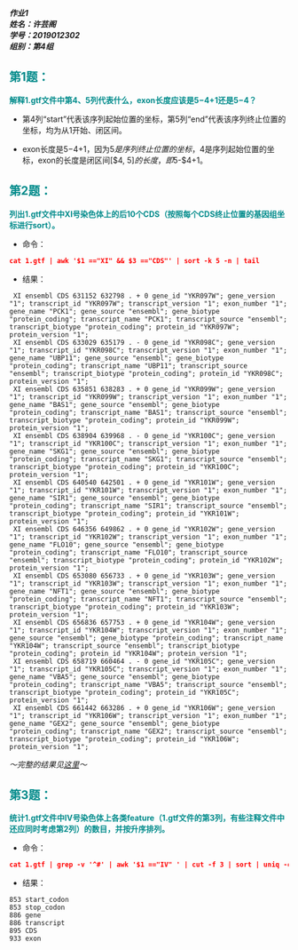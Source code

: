 ___作业1___  
___姓名：许芸阁___  
___学号：2019012302___  
___组别：第4组___  
## <font color=008B8B>第1题：</font>
__<font color=008B8B>解释1.gtf文件中第4、5列代表什么，exon长度应该是$5-$4+1还是$5-$4？</font>__

- 第4列“start”代表该序列起始位置的坐标，第5列“end”代表该序列终止位置的坐标，均为从1开始、闭区间。

- exon长度是$5-$4+1，因为$5是序列终止位置的坐标，$4是序列起始位置的坐标，exon的长度是闭区间[$4, $5]的长度，即$5-$4+1。

## <font color=008B8B>第2题：</font>
__<font color=008B8B>列出1.gtf文件中XI号染色体上的后10个CDS（按照每个CDS终止位置的基因组坐标进行sort）。</font>__
- 命令：
 
```json
cat 1.gtf | awk '$1 =="XI" && $3 =="CDS"' | sort -k 5 -n | tail
```


- 结果：
```
 XI ensembl CDS 631152 632798 . + 0 gene_id "YKR097W"; gene_version "1"; transcript_id "YKR097W"; transcript_version "1"; exon_number "1"; gene_name "PCK1"; gene_source "ensembl"; gene_biotype "protein_coding"; transcript_name "PCK1"; transcript_source "ensembl"; transcript_biotype "protein_coding"; protein_id "YKR097W"; protein_version "1";   
 XI ensembl CDS 633029 635179 . - 0 gene_id "YKR098C"; gene_version "1"; transcript_id "YKR098C"; transcript_version "1"; exon_number "1"; gene_name "UBP11"; gene_source "ensembl"; gene_biotype "protein_coding"; transcript_name "UBP11"; transcript_source "ensembl"; transcript_biotype "protein_coding"; protein_id "YKR098C"; protein_version "1"; 
 XI ensembl CDS 635851 638283 . + 0 gene_id "YKR099W"; gene_version "1"; transcript_id "YKR099W"; transcript_version "1"; exon_number "1"; gene_name "BAS1"; gene_source "ensembl"; gene_biotype "protein_coding"; transcript_name "BAS1"; transcript_source "ensembl"; transcript_biotype "protein_coding"; protein_id "YKR099W"; protein_version "1";   
 XI ensembl CDS 638904 639968 . - 0 gene_id "YKR100C"; gene_version "1"; transcript_id "YKR100C"; transcript_version "1"; exon_number "1"; gene_name "SKG1"; gene_source "ensembl"; gene_biotype "protein_coding"; transcript_name "SKG1"; transcript_source "ensembl"; transcript_biotype "protein_coding"; protein_id "YKR100C"; protein_version "1";   
 XI ensembl CDS 640540 642501 . + 0 gene_id "YKR101W"; gene_version "1"; transcript_id "YKR101W"; transcript_version "1"; exon_number "1"; gene_name "SIR1"; gene_source "ensembl"; gene_biotype "protein_coding"; transcript_name "SIR1"; transcript_source "ensembl"; transcript_biotype "protein_coding"; protein_id "YKR101W"; protein_version "1";   
 XI ensembl CDS 646356 649862 . + 0 gene_id "YKR102W"; gene_version "1"; transcript_id "YKR102W"; transcript_version "1"; exon_number "1"; gene_name "FLO10"; gene_source "ensembl"; gene_biotype "protein_coding"; transcript_name "FLO10"; transcript_source "ensembl"; transcript_biotype "protein_coding"; protein_id "YKR102W"; protein_version "1"; 
 XI ensembl CDS 653080 656733 . + 0 gene_id "YKR103W"; gene_version "1"; transcript_id "YKR103W"; transcript_version "1"; exon_number "1"; gene_name "NFT1"; gene_source "ensembl"; gene_biotype "protein_coding"; transcript_name "NFT1"; transcript_source "ensembl"; transcript_biotype "protein_coding"; protein_id "YKR103W"; protein_version "1";   
 XI ensembl CDS 656836 657753 . + 0 gene_id "YKR104W"; gene_version "1"; transcript_id "YKR104W"; transcript_version "1"; exon_number "1"; gene_source "ensembl"; gene_biotype "protein_coding"; transcript_name "YKR104W"; transcript_source "ensembl"; transcript_biotype "protein_coding"; protein_id "YKR104W"; protein_version "1";                  
 XI ensembl CDS 658719 660464 . - 0 gene_id "YKR105C"; gene_version "1"; transcript_id "YKR105C"; transcript_version "1"; exon_number "1"; gene_name "VBA5"; gene_source "ensembl"; gene_biotype "protein_coding"; transcript_name "VBA5"; transcript_source "ensembl"; transcript_biotype "protein_coding"; protein_id "YKR105C"; protein_version "1";   
 XI ensembl CDS 661442 663286 . + 0 gene_id "YKR106W"; gene_version "1"; transcript_id "YKR106W"; transcript_version "1"; exon_number "1"; gene_name "GEX2"; gene_source "ensembl"; gene_biotype "protein_coding"; transcript_name "GEX2"; transcript_source "ensembl"; transcript_biotype "protein_coding"; protein_id "YKR106W"; protein_version "1";   
```
*～完整的结果见[这里](https://github.com/Xuyunge/hw_xyg/blob/master/HW1_xyg.md)～*
## <font color=008B8B>第3题：</font>
__<font color=008B8B>统计1.gtf文件中IV号染色体上各类feature（1.gtf文件的第3列，有些注释文件中还应同时考虑第2列）的数目，并按升序排列。</font>__
- 命令：
```json
cat 1.gtf | grep -v '^#' | awk '$1 =="IV" ' | cut -f 3 | sort | uniq -c | sort -n
```
- 结果：
```
853 start_codon
853 stop_codon
886 gene
886 transcript
895 CDS
933 exon
```






